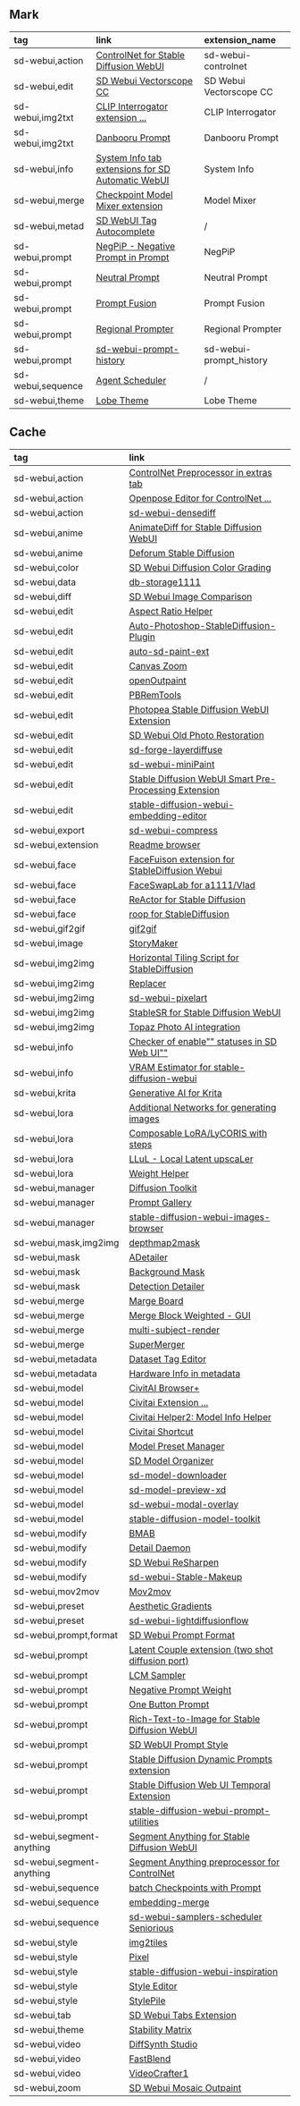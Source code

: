 ## Mark

|tag|link|extension_name|
|:-|:-|:-|
|sd-webui,action|[ControlNet for Stable Diffusion WebUI](https://github.com/Mikubill/sd-webui-controlnet)|sd-webui-controlnet|
|sd-webui,edit|[SD Webui Vectorscope CC](https://github.com/Haoming02/sd-webui-vectorscope-cc)|SD Webui Vectorscope CC|
|sd-webui,img2txt|[CLIP Interrogator extension ...](https://github.com/pharmapsychotic/clip-interrogator-ext)|CLIP Interrogator|
|sd-webui,img2txt|[Danbooru Prompt](https://github.com/EnsignMK/danbooru-prompt)|Danbooru Prompt|
|sd-webui,info|[System Info tab extensions for SD Automatic WebUI](https://github.com/vladmandic/sd-extension-system-info)|System Info|
|sd-webui,merge|[Checkpoint Model Mixer extension](https://github.com/wkpark/sd-webui-model-mixer)|Model Mixer|
|sd-webui,metad|[SD WebUI Tag Autocomplete](https://github.com/DominikDoom/a1111-sd-webui-tagcomplete)|/|
|sd-webui,prompt|[NegPiP - Negative Prompt in Prompt](https://github.com/hako-mikan/sd-webui-negpip)|NegPiP|
|sd-webui,prompt|[Neutral Prompt](https://github.com/ljleb/sd-webui-neutral-prompt)|Neutral Prompt|
|sd-webui,prompt|[Prompt Fusion](https://github.com/ljleb/prompt-fusion-extension)|Prompt Fusion|
|sd-webui,prompt|[Regional Prompter](https://github.com/hako-mikan/sd-webui-regional-prompter)|Regional Prompter|
|sd-webui,prompt|[sd-webui-prompt-history](https://github.com/namkazt/sd-webui-prompt-history)|sd-webui-prompt_history|
|sd-webui,sequence|[Agent Scheduler](https://github.com/ArtVentureX/sd-webui-agent-scheduler)|/|
|sd-webui,theme|[Lobe Theme](https://github.com/lobehub/sd-webui-lobe-theme)|Lobe Theme|
## Cache

|tag|link|
|:-|:-|
|sd-webui,action|[ControlNet Preprocessor in extras tab](https://github.com/light-and-ray/sd-webui-cn-in-extras-tab)
|sd-webui,action|[Openpose Editor for ControlNet ...](https://github.com/huchenlei/sd-webui-openpose-editor)
|sd-webui,action|[sd-webui-densediff](https://github.com/uiyo/sd-webui-densediff)
|sd-webui,anime|[AnimateDiff for Stable Diffusion WebUI](https://github.com/continue-revolution/sd-webui-animatediff)
|sd-webui,anime|[Deforum Stable Diffusion](https://github.com/deforum-art/sd-webui-deforum)
|sd-webui,color|[SD Webui Diffusion Color Grading](https://github.com/Haoming02/sd-webui-diffusion-cg)
|sd-webui,data|[db-storage1111](https://github.com/takoyaro/db-storage1111)
|sd-webui,diff|[SD Webui Image Comparison](https://github.com/Haoming02/sd-webui-image-comparison)
|sd-webui,edit|[Aspect Ratio Helper](https://github.com/thomasasfk/sd-webui-aspect-ratio-helper)
|sd-webui,edit|[Auto-Photoshop-StableDiffusion-Plugin](https://github.com/AbdullahAlfaraj/Auto-Photoshop-StableDiffusion-Plugin)
|sd-webui,edit|[auto-sd-paint-ext](https://github.com/Interpause/auto-sd-paint-ext)
|sd-webui,edit|[Canvas Zoom](https://github.com/richrobber2/canvas-zoom)
|sd-webui,edit|[openOutpaint](https://github.com/zero01101/openOutpaint)
|sd-webui,edit|[PBRemTools](https://github.com/mattyamonaca/PBRemTools)
|sd-webui,edit|[Photopea Stable Diffusion WebUI Extension](https://github.com/yankooliveira/sd-webui-photopea-embed)
|sd-webui,edit|[SD Webui Old Photo Restoration](https://github.com/Haoming02/sd-webui-old-photo-restoration)
|sd-webui,edit|[sd-forge-layerdiffuse](https://github.com/layerdiffusion/sd-forge-layerdiffuse)
|sd-webui,edit|[sd-webui-miniPaint](https://github.com/ye7iaserag/sd-webui-miniPaint)
|sd-webui,edit|[Stable Diffusion WebUI Smart Pre-Processing Extension](https://github.com/d8ahazard/sd_smartprocess)
|sd-webui,edit|[stable-diffusion-webui-embedding-editor](https://github.com/CodeExplode/stable-diffusion-webui-embedding-editor)
|sd-webui,export|[sd-webui-compress](https://github.com/injet-zhou/sd-webui-compress)
|sd-webui,extension|[Readme browser](https://github.com/light-and-ray/sd-webui-readme-browser)
|sd-webui,face|[FaceFuison extension for StableDiffusion Webui](https://github.com/diffus-me/sd-webui-facefusion)
|sd-webui,face|[FaceSwapLab for a1111/Vlad](https://github.com/glucauze/sd-webui-faceswaplab)
|sd-webui,face|[ReActor for Stable Diffusion](https://github.com/Navezjt/sd-webui-reactor)
|sd-webui,face|[roop for StableDiffusion](https://github.com/s0md3v/sd-webui-roop)
|sd-webui,gif2gif|[gif2gif](https://github.com/LonicaMewinsky/gif2gif)
|sd-webui,image|[StoryMaker](https://github.com/RedAIGC/StoryMaker)
|sd-webui,img2img|[Horizontal Tiling Script for StableDiffusion](https://xanthius.itch.io/horizontal-tiling-script-for-stablediffusion)
|sd-webui,img2img|[Replacer](https://github.com/light-and-ray/sd-webui-replacer)
|sd-webui,img2img|[sd-webui-pixelart](https://github.com/mrreplicart/sd-webui-pixelart)
|sd-webui,img2img|[StableSR for Stable Diffusion WebUI](https://github.com/pkuliyi2015/sd-webui-stablesr)
|sd-webui,img2img|[Topaz Photo AI integration](https://github.com/light-and-ray/sd-webui-topaz-photo-ai-integration)
|sd-webui,info|[Checker of enable"" statuses in SD Web UI""](https://github.com/shirayu/sd-webui-enable-checker)
|sd-webui,info|[VRAM Estimator for stable-diffusion-webui](https://github.com/space-nuko/a1111-stable-diffusion-webui-vram-estimator)
|sd-webui,krita|[Generative AI for Krita](https://github.com/Acly/krita-ai-diffusion)
|sd-webui,lora|[Additional Networks for generating images](https://github.com/kohya-ss/sd-webui-additional-networks)
|sd-webui,lora|[Composable LoRA/LyCORIS with steps](https://github.com/a2569875/stable-diffusion-webui-composable-lora)
|sd-webui,lora|[LLuL - Local Latent upscaLer](https://github.com/hnmr293/sd-webui-llul)
|sd-webui,lora|[Weight Helper](https://github.com/nihedon/sd-webui-weight-helper)
|sd-webui,manager|[Diffusion Toolkit](https://github.com/RupertAvery/DiffusionToolkit)
|sd-webui,manager|[Prompt Gallery](https://github.com/dr413677671/PromptGallery-stable-diffusion-webui)
|sd-webui,manager|[stable-diffusion-webui-images-browser](https://github.com/AlUlkesh/stable-diffusion-webui-images-browser)
|sd-webui,mask,img2img|[depthmap2mask](https://github.com/Extraltodeus/depthmap2mask)
|sd-webui,mask|[ADetailer](https://github.com/Bing-su/adetailer)
|sd-webui,mask|[Background Mask](https://github.com/Scholar01/sd-webui-bg-mask)
|sd-webui,mask|[Detection Detailer](https://github.com/dustysys/ddetailer)
|sd-webui,merge|[Marge Board](https://github.com/bbc-mc/sdweb-merge-board)
|sd-webui,merge|[Merge Block Weighted - GUI](https://github.com/bbc-mc/sdweb-merge-block-weighted-gui#how-to-use)
|sd-webui,merge|[multi-subject-render](https://github.com/Extraltodeus/multi-subject-render)
|sd-webui,merge|[SuperMerger](https://github.com/hako-mikan/sd-webui-supermerger)
|sd-webui,metadata|[Dataset Tag Editor](https://github.com/toshiaki1729/stable-diffusion-webui-dataset-tag-editor)
|sd-webui,metadata|[Hardware Info in metadata](https://github.com/light-and-ray/sd-webui-hardware-info-in-metadata)
|sd-webui,model|[CivitAI Browser+](https://github.com/BlafKing/sd-civitai-browser-plus)
|sd-webui,model|[Civitai Extension ...](https://github.com/civitai/sd_civitai_extension)
|sd-webui,model|[Civitai Helper2: Model Info Helper](https://github.com/butaixianran/Stable-Diffusion-Webui-Civitai-Helper)
|sd-webui,model|[Civitai Shortcut](https://github.com/sunnyark/civitai-shortcut)
|sd-webui,model|[Model Preset Manager](https://github.com/rifeWithKaiju/model_preset_manager)
|sd-webui,model|[SD Model Organizer](https://github.com/alexandersokol/sd-model-organizer)
|sd-webui,model|[sd-model-downloader](https://github.com/Iyashinouta/sd-model-downloader)
|sd-webui,model|[sd-model-preview-xd](https://github.com/CurtisDS/sd-model-preview-xd)
|sd-webui,model|[sd-webui-modal-overlay](https://github.com/luminouspear/sd-webui-modal-info)
|sd-webui,model|[stable-diffusion-model-toolkit](https://github.com/arenasys/stable-diffusion-webui-model-toolkit)
|sd-webui,modify|[BMAB](https://github.com/portu-sim/sd-webui-bmab)
|sd-webui,modify|[Detail Daemon](https://github.com/muerrilla/sd-webui-detail-daemon)
|sd-webui,modify|[SD Webui ReSharpen](https://github.com/Haoming02/sd-webui-resharpen)
|sd-webui,modify|[sd-webui-Stable-Makeup](https://github.com/kigy1/sd-webui-Stable-Makeup)
|sd-webui,mov2mov|[Mov2mov](https://github.com/Scholar01/sd-webui-mov2mov)
|sd-webui,preset|[Aesthetic Gradients](https://github.com/AUTOMATIC1111/stable-diffusion-webui-aesthetic-gradients)
|sd-webui,preset|[sd-webui-lightdiffusionflow](https://github.com/Tencent/LightDiffusionFlow)
|sd-webui,prompt,format|[SD Webui Prompt Format](https://github.com/Haoming02/sd-webui-prompt-format)
|sd-webui,prompt|[Latent Couple extension (two shot diffusion port)](https://github.com/ashen-sensored/stable-diffusion-webui-two-shot)
|sd-webui,prompt|[LCM Sampler](https://github.com/light-and-ray/sd-webui-lcm-sampler)
|sd-webui,prompt|[Negative Prompt Weight](https://github.com/muerrilla/stable-diffusion-NPW)
|sd-webui,prompt|[One Button Prompt](https://github.com/AIrjen/OneButtonPrompt)
|sd-webui,prompt|[Rich-Text-to-Image for Stable Diffusion WebUI](https://github.com/songweige/sd-webui-rich-text)
|sd-webui,prompt|[SD WebUI Prompt Style](https://github.com/bandifiu/sd-webui-prompt-style)|
|sd-webui,prompt|[Stable Diffusion Dynamic Prompts extension](https://github.com/adieyal/sd-dynamic-prompts)
|sd-webui,prompt|[Stable Diffusion Web UI Temporal Extension](https://github.com/Iniquitatis/sd-webui-temporal)
|sd-webui,prompt|[stable-diffusion-webui-prompt-utilities](https://github.com/hallatore/stable-diffusion-webui-prompt-utilities)
|sd-webui,segment-anything|[Segment Anything for Stable Diffusion WebUI](https://github.com/continue-revolution/sd-webui-segment-anything)
|sd-webui,segment-anything|[Segment Anything preprocessor for ControlNet](https://github.com/light-and-ray/sd-webui-cn-sam-preprocessor)
|sd-webui,sequence|[batch Checkpoints with Prompt](https://github.com/h43lb1t0/SD-WebUI-BatchCheckpointPrompt)
|sd-webui,sequence|[embedding-merge](https://github.com/klimaleksus/stable-diffusion-webui-embedding-merge)
|sd-webui,sequence|[sd-webui-samplers-scheduler Seniorious](https://github.com/Carzit/sd-webui-samplers-scheduler-for-v1.6)
|sd-webui,style|[img2tiles](https://github.com/arcanite24/img2tiles)
|sd-webui,style|[Pixel](https://github.com/Leodotpy/sd-pixel)
|sd-webui,style|[stable-diffusion-webui-inspiration](https://github.com/yfszzx/stable-diffusion-webui-inspiration)
|sd-webui,style|[Style Editor](https://github.com/chrisgoringe/Styles-Editor)
|sd-webui,style|[StylePile](https://github.com/some9000/StylePile)
|sd-webui,tab|[SD Webui Tabs Extension](https://github.com/Haoming02/sd-webui-tabs-extension)
|sd-webui,theme|[Stability Matrix](https://github.com/LykosAI/StabilityMatrix)
|sd-webui,video|[DiffSynth Studio](https://github.com/modelscope/DiffSynth-Studio)
|sd-webui,video|[FastBlend](https://github.com/Artiprocher/sd-webui-fastblend)
|sd-webui,video|[VideoCrafter1](https://github.com/AILab-CVC/VideoCrafter)
|sd-webui,zoom|[SD Webui Mosaic Outpaint](https://github.com/Haoming02/sd-webui-mosaic-outpaint)